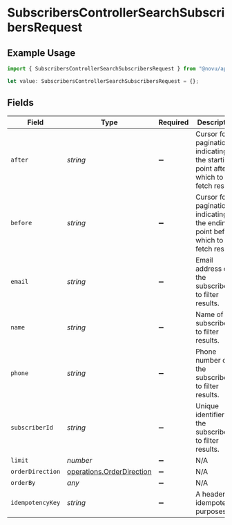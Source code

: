 # SubscribersControllerSearchSubscribersRequest

## Example Usage

```typescript
import { SubscribersControllerSearchSubscribersRequest } from "@novu/api/models/operations";

let value: SubscribersControllerSearchSubscribersRequest = {};
```

## Fields

| Field                                                                             | Type                                                                              | Required                                                                          | Description                                                                       |
| --------------------------------------------------------------------------------- | --------------------------------------------------------------------------------- | --------------------------------------------------------------------------------- | --------------------------------------------------------------------------------- |
| `after`                                                                           | *string*                                                                          | :heavy_minus_sign:                                                                | Cursor for pagination indicating the starting point after which to fetch results. |
| `before`                                                                          | *string*                                                                          | :heavy_minus_sign:                                                                | Cursor for pagination indicating the ending point before which to fetch results.  |
| `email`                                                                           | *string*                                                                          | :heavy_minus_sign:                                                                | Email address of the subscriber to filter results.                                |
| `name`                                                                            | *string*                                                                          | :heavy_minus_sign:                                                                | Name of the subscriber to filter results.                                         |
| `phone`                                                                           | *string*                                                                          | :heavy_minus_sign:                                                                | Phone number of the subscriber to filter results.                                 |
| `subscriberId`                                                                    | *string*                                                                          | :heavy_minus_sign:                                                                | Unique identifier of the subscriber to filter results.                            |
| `limit`                                                                           | *number*                                                                          | :heavy_minus_sign:                                                                | N/A                                                                               |
| `orderDirection`                                                                  | [operations.OrderDirection](../../models/operations/orderdirection.md)            | :heavy_minus_sign:                                                                | N/A                                                                               |
| `orderBy`                                                                         | *any*                                                                             | :heavy_minus_sign:                                                                | N/A                                                                               |
| `idempotencyKey`                                                                  | *string*                                                                          | :heavy_minus_sign:                                                                | A header for idempotency purposes                                                 |